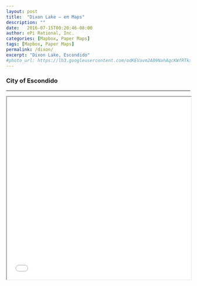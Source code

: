 ```yaml
---
layout: post
title:  "Dixon Lake — eπ Maps"
description: ""
date:   2016-07-15T00:20:46-08:00
author: ePi Rational, Inc.
categories: [Mapbox, Paper Maps]
tags: [Mapbox, Paper Maps]
permalink: /dixon/
excerpt: "Dixon Lake, Escondido"
#photo_url: https://lh3.googleusercontent.com/odKEVavm2A89NahAqcKWfRTksrGtVJO9SdfN41hSjL2Brz0rXDXh-tkmRcSvRDifFjA=h150
---
```


### City of Escondido


-----

<iframe allowfullscreen="true" width = "100%" height = "500" src="/dixon/map">
  <p>Your browser does not support iframes.</p>
</iframe>


[tsg]:  http://www.timestampgenerator.com
